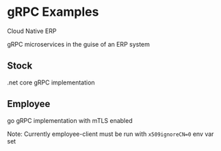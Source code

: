 # gRPC Examples

Cloud Native ERP

gRPC microservices in the guise of an ERP system

## Stock

.net core gRPC implementation

## Employee

go gRPC implementation with mTLS enabled

Note: Currently employee-client must be run with `x509ignoreCN=0` env var set
